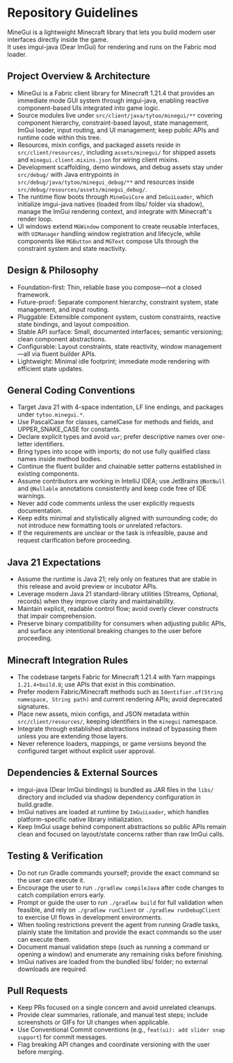 # Repository Guidelines

MineGui is a lightweight Minecraft library that lets you build modern user interfaces directly inside the game. \
It uses imgui-java (Dear ImGui) for rendering and runs on the Fabric mod loader.

## Project Overview & Architecture
- MineGui is a Fabric client library for Minecraft 1.21.4 that provides an immediate mode GUI system through imgui-java, enabling reactive component-based UIs integrated into game logic.
- Source modules live under `src/client/java/tytoo/minegui/**` covering component hierarchy, constraint-based layout, state management, ImGui loader, input routing, and UI management; keep public APIs and runtime code within this tree.
- Resources, mixin configs, and packaged assets reside in `src/client/resources/`, including `assets/minegui/` for shipped assets and `minegui.client.mixins.json` for wiring client mixins.
- Development scaffolding, demo windows, and debug assets stay under `src/debug/` with Java entrypoints in `src/debug/java/tytoo/minegui_debug/**` and resources inside `src/debug/resources/assets/minegui_debug/`.
- The runtime flow boots through `MineGuiCore` and `ImGuiLoader`, which initialize imgui-java natives (loaded from libs/ folder via shadow), manage the ImGui rendering context, and integrate with Minecraft's render loop.
- UI windows extend `MGWindow` component to create reusable interfaces, with `UIManager` handling window registration and lifecycle, while components like `MGButton` and `MGText` compose UIs through the constraint system and state reactivity.

## Design & Philosophy

- Foundation-first: Thin, reliable base you compose—not a closed framework.
- Future-proof: Separate component hierarchy, constraint system, state management, and input routing.
- Pluggable: Extensible component system, custom constraints, reactive state bindings, and layout composition.
- Stable API surface: Small, documented interfaces; semantic versioning; clean component abstractions.
- Configurable: Layout constraints, state reactivity, window management—all via fluent builder APIs.
- Lightweight: Minimal idle footprint; immediate mode rendering with efficient state updates.

## General Coding Conventions
- Target Java 21 with 4-space indentation, LF line endings, and packages under `tytoo.minegui.*`.
- Use PascalCase for classes, camelCase for methods and fields, and UPPER_SNAKE_CASE for constants.
- Declare explicit types and avoid `var`; prefer descriptive names over one-letter identifiers.
- Bring types into scope with imports; do not use fully qualified class names inside method bodies.
- Continue the fluent builder and chainable setter patterns established in existing components.
- Assume contributors are working in IntelliJ IDEA; use JetBrains `@NotNull` and `@Nullable` annotations consistently and keep code free of IDE warnings.
- Never add code comments unless the user explicitly requests documentation.
- Keep edits minimal and stylistically aligned with surrounding code; do not introduce new formatting tools or unrelated refactors.
- If the requirements are unclear or the task is infeasible, pause and request clarification before proceeding.

## Java 21 Expectations
- Assume the runtime is Java 21; rely only on features that are stable in this release and avoid preview or incubator APIs.
- Leverage modern Java 21 standard-library utilities (Streams, Optional, records) when they improve clarity and maintainability.
- Maintain explicit, readable control flow; avoid overly clever constructs that impair comprehension.
- Preserve binary compatibility for consumers when adjusting public APIs, and surface any intentional breaking changes to the user before proceeding.

## Minecraft Integration Rules
- The codebase targets Fabric for Minecraft 1.21.4 with Yarn mappings `1.21.4+build.8`; use APIs that exist in this combination.
- Prefer modern Fabric/Minecraft methods such as `Identifier.of(String namespace, String path)` and current rendering APIs; avoid deprecated signatures.
- Place new assets, mixin configs, and JSON metadata within `src/client/resources/`, keeping identifiers in the `minegui` namespace.
- Integrate through established abstractions instead of bypassing them unless you are extending those layers.
- Never reference loaders, mappings, or game versions beyond the configured target without explicit user approval.

## Dependencies & External Sources
- imgui-java (Dear ImGui bindings) is bundled as JAR files in the `libs/` directory and included via shadow dependency configuration in build.gradle.
- ImGui natives are loaded at runtime by `ImGuiLoader`, which handles platform-specific native library initialization.
- Keep ImGui usage behind component abstractions so public APIs remain clean and focused on layout/state concerns rather than raw ImGui calls.

## Testing & Verification
- Do not run Gradle commands yourself; provide the exact command so the user can execute it.
- Encourage the user to run `./gradlew compileJava` after code changes to catch compilation errors early.
- Prompt or guide the user to run `./gradlew build` for full validation when feasible, and rely on `./gradlew runClient` or `./gradlew runDebugClient` to exercise UI flows in development environments.
- When tooling restrictions prevent the agent from running Gradle tasks, plainly state the limitation and provide the exact commands so the user can execute them.
- Document manual validation steps (such as running a command or opening a window) and enumerate any remaining risks before finishing.
- ImGui natives are loaded from the bundled libs/ folder; no external downloads are required.

## Pull Requests
- Keep PRs focused on a single concern and avoid unrelated cleanups.
- Provide clear summaries, rationale, and manual test steps; include screenshots or GIFs for UI changes when applicable.
- Use Conventional Commit conventions (e.g., `feat(ui): add slider snap support`) for commit messages.
- Flag breaking API changes and coordinate versioning with the user before merging.
